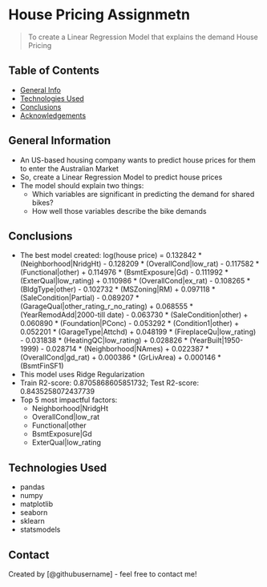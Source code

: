 # House Pricing Assignmetn
> To create a Linear Regression Model that explains the demand House Pricing


## Table of Contents
* [General Info](#general-information)
* [Technologies Used](#technologies-used)
* [Conclusions](#conclusions)
* [Acknowledgements](#acknowledgements)

<!-- You can include any other section that is pertinent to your problem -->

## General Information
- An US-based housing company wants to predict house prices for them to enter the Australian Market
- So, create a Linear Regression Model to predict house prices
- The model should explain two things:
    - Which variables are significant in predicting the demand for shared bikes?
    - How well those variables describe the bike demands

<!-- You don't have to answer all the questions - just the ones relevant to your project. -->

## Conclusions
- The best model created: log(house price) = 0.132842 * (Neighborhood|NridgHt) - 0.128209 * (OverallCond|low_rat) - 0.117582 * (Functional|other) + 0.114976 * (BsmtExposure|Gd) - 0.111992 * (ExterQual|low_rating) + 0.110986 * (OverallCond|ex_rat) - 0.108265 * (BldgType|other) - 0.102732 * (MSZoning|RM) + 0.097118 * (SaleCondition|Partial) - 0.089207 * (GarageQual|other_rating_r_no_rating) + 0.068555 * (YearRemodAdd|2000-till date) - 0.063730 * (SaleCondition|other) + 0.060890 * (Foundation|PConc) - 0.053292 * (Condition1|other) + 0.052201 * (GarageType|Attchd) + 0.048199 * (FireplaceQu|low_rating) - 0.031838 * (HeatingQC|low_rating) + 0.028826 * (YearBuilt|1950-1999) - 0.028714 * (Neighborhood|NAmes) + 0.022387 * (OverallCond|gd_rat) + 0.000386 * (GrLivArea) + 0.000146 * (BsmtFinSF1)
- This model uses Ridge Regularization
- Train R2-score: 0.8705868605851732; Test R2-score: 0.8435258072437739
- Top 5 most impactful factors: 
    - Neighborhood|NridgHt
    - OverallCond|low_rat
    - Functional|other
    - BsmtExposure|Gd
    - ExterQual|low_rating

<!-- You don't have to answer all the questions - just the ones relevant to your project. -->


## Technologies Used
- pandas
- numpy
- matplotlib
- seaborn
- sklearn
- statsmodels

<!-- As the libraries versions keep on changing, it is recommended to mention the version of library used in this project -->

## Contact
Created by [@githubusername] - feel free to contact me!


<!-- Optional -->
<!-- ## License -->
<!-- This project is open source and available under the [... License](). -->

<!-- You don't have to include all sections - just the one's relevant to your project -->